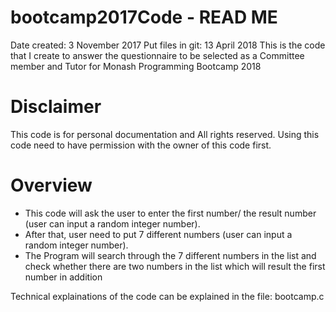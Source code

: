 # bootcamp2017Code - READ ME
Date created: 3 November 2017
Put files in git: 13 April 2018
This is the code that I create to answer the questionnaire to be selected as a Committee member and Tutor for Monash
Programming Bootcamp 2018

# Disclaimer
This code is for personal documentation and All rights reserved. Using this code need to have permission with the owner of 
this code first. 

# Overview
- This code will ask the user to enter the first number/ the result number (user can input a random integer number). 
- After that, user need to put 7 different numbers (user can input a random integer number). 
- The Program will search through the 7 different numbers in the list and check whether there are two numbers in the list 
  which will result the first number in addition

Technical explainations of the code can be explained in the file: bootcamp.c


